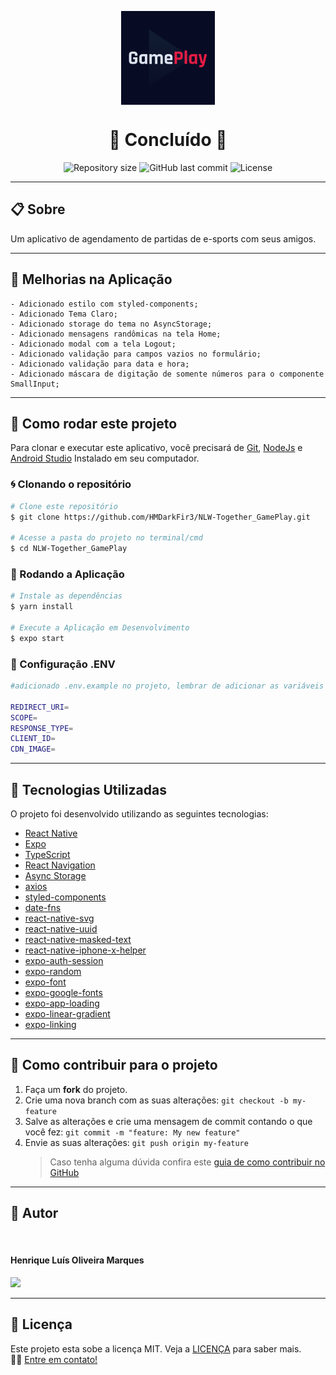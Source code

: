 <p align="center" >
  <img align="center" src="./assets/icon.png" width="150px;" />
</p>

<h1 align="center">
  🚀 Concluído 🚀
</h1>

<p align="center" >
  <img alt="Repository size" src="https://img.shields.io/github/repo-size/hmdarkfir3/nlw-together-gameplay?style=for-the-badge">
  
  <img alt="GitHub last commit" src="https://img.shields.io/github/last-commit/hmdarkfir3/nlw-together-gameplay?style=for-the-badge">
  
  <img alt="License" src="https://img.shields.io/badge/license-MIT-blue.svg?style=for-the-badge" />
</p>
  
---

## 📋 Sobre

Um aplicativo de agendamento de partidas de e-sports com seus amigos.

---

## 🎉 Melhorias na Aplicação
    
    - Adicionado estilo com styled-components;
    - Adicionado Tema Claro;
    - Adicionado storage do tema no AsyncStorage;
    - Adicionado mensagens randômicas na tela Home;
    - Adicionado modal com a tela Logout;
    - Adicionado validação para campos vazios no formulário;
    - Adicionado validação para data e hora;
    - Adicionado máscara de digitação de somente números para o componente SmallInput;
    
---

## 📂 Como rodar este projeto

Para clonar e executar este aplicativo, você precisará de [Git](https://git-scm.com), [NodeJs](https://nodejs.org/en/) e [Android Studio](https://developer.android.com/studio) Instalado em seu computador.

### 🌀 Clonando o repositório

```bash
# Clone este repositório
$ git clone https://github.com/HMDarkFir3/NLW-Together_GamePlay.git

# Acesse a pasta do projeto no terminal/cmd
$ cd NLW-Together_GamePlay
```

### 🎲 Rodando a Aplicação

```bash
# Instale as dependências
$ yarn install

# Execute a Aplicação em Desenvolvimento
$ expo start
```

### 📁 Configuração .ENV

```bash
#adicionado .env.example no projeto, lembrar de adicionar as variáveis de ambiente conforme o exemplo

REDIRECT_URI=
SCOPE=
RESPONSE_TYPE=
CLIENT_ID=
CDN_IMAGE=
```

---

## 🚀 Tecnologias Utilizadas

O projeto foi desenvolvido utilizando as seguintes tecnologias:

- [React Native](https://reactnative.dev)
- [Expo](https://docs.expo.io)
- [TypeScript](https://www.typescriptlang.org)
- [React Navigation](https://reactnavigation.org)
- [Async Storage](https://react-native-async-storage.github.io/async-storage/docs/install/)
- [axios](https://github.com/axios/axios)
- [styled-components](https://styled-components.com)
- [date-fns](https://date-fns.org)
- [react-native-svg](https://github.com/react-native-svg/react-native-svg)
- [react-native-uuid](https://www.npmjs.com/package/react-native-uuid)
- [react-native-masked-text](https://github.com/benhurott/react-native-masked-text)
- [react-native-iphone-x-helper](https://github.com/ptelad/react-native-iphone-x-helper)
- [expo-auth-session](https://docs.expo.io/versions/latest/sdk/auth-session/)
- [expo-random](https://docs.expo.io/versions/latest/sdk/random/)
- [expo-font](https://docs.expo.io/versions/latest/sdk/font/)
- [expo-google-fonts](https://docs.expo.io/guides/using-custom-fonts/#using-a-google-font)
- [expo-app-loading](https://docs.expo.io/versions/latest/sdk/app-loading/)
- [expo-linear-gradient](https://docs.expo.io/versions/latest/sdk/linear-gradient/)
- [expo-linking](https://docs.expo.io/versions/latest/sdk/linking/)

---

## 💪 Como contribuir para o projeto

1. Faça um **fork** do projeto.
2. Crie uma nova branch com as suas alterações: `git checkout -b my-feature`
3. Salve as alterações e crie uma mensagem de commit contando o que você fez: `git commit -m "feature: My new feature"`
4. Envie as suas alterações: `git push origin my-feature`
   > Caso tenha alguma dúvida confira este [guia de como contribuir no GitHub](https://github.com/firstcontributions/first-contributions)

---

## 🧑 Autor

<img style="border-radius: 50%;" src="https://github.com/HMDarkFir3.png" width="150px;" alt=""/>
 <h4>Henrique Luís Oliveira Marques</h4>

<p align="left">
  <a href="https://www.linkedin.com/in/henrique-luís-oliveira-marques-3406361a7/" target="_blank"><img src="https://img.shields.io/badge/LinkedIn-0077B5?style=for-the-badge&logo=linkedin&logoColor=white"></a>
<p>

---

## 📝 Licença

Este projeto esta sobe a licença MIT. Veja a [LICENÇA](./LICENSE) para saber mais.
<br>
👋🏽 [Entre em contato!](https://www.linkedin.com/in/henrique-luís-oliveira-marques-3406361a7/)
